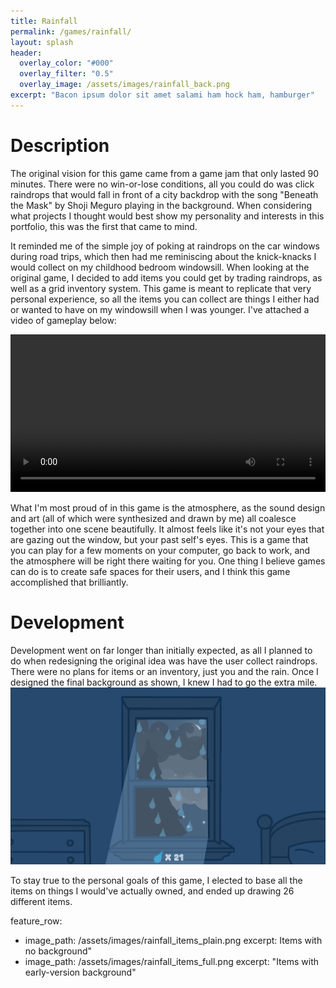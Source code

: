 ```yaml
---
title: Rainfall
permalink: /games/rainfall/
layout: splash
header:
  overlay_color: "#000"
  overlay_filter: "0.5"
  overlay_image: /assets/images/rainfall_back.png
excerpt: "Bacon ipsum dolor sit amet salami ham hock ham, hamburger"
---
```


# Description
The original vision for this game came from a game jam that only lasted 90 minutes. There were no win-or-lose conditions, all you could do was click raindrops that would fall in front of a city backdrop with the song "Beneath the Mask" by Shoji Meguro playing in the background. When considering what projects I thought would best show my personality and interests in this portfolio, this was the first that came to mind.

It reminded me of the simple joy of poking at raindrops on the car windows during road trips, which then had me reminiscing about the knick-knacks I would collect on my childhood bedroom windowsill. When looking at the original game, I decided to add items you could get by trading raindrops, as well as a grid inventory system. This game is meant to replicate that very personal experience, so all the items you can collect are things I either had or wanted to have on my windowsill when I was younger. I've attached a video of gameplay below:

<video controls width="100%">
  <source src="/assets/videos/rainfall.mp4" type="video/mp4">
</video>

What I'm most proud of in this game is the atmosphere, as the sound design and art (all of which were synthesized and drawn by me) all coalesce together into one scene beautifully. It almost feels like it's not your eyes that are gazing out the window, but your past self's eyes. This is a game that you can play for a few moments on your computer, go back to work, and the atmosphere will be right there waiting for you. One thing I believe games can do is to create safe spaces for their users, and I think this game accomplished that brilliantly.

# Development
Development went on far longer than initially expected, as all I planned to do when redesigning the original idea was have the user collect raindrops. There were no plans for items or an inventory, just you and the rain. Once I designed the final background as shown, I knew I had to go the extra mile.
![Alt text](/assets/images/rainfall_background.PNG)

To stay true to the personal goals of this game, I elected to base all the items on things I would've actually owned, and ended up drawing 26 different items.

feature_row:
  - image_path: /assets/images/rainfall_items_plain.png
    excerpt: Items with no background"
  - image_path: /assets/images/rainfall_items_full.png
    excerpt: "Items with early-version background"
